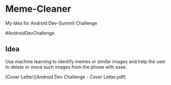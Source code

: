 
# Meme-Cleaner

My idea for Android Dev-Summit Challenge 

#AndroidDevChallenge

## Idea
Use machine learning to identify memes or similar images and help the user to delete or move such images from the phone with ease.

[Cover Letter](Android Dev Challenge - Cover Letter.pdf) 
